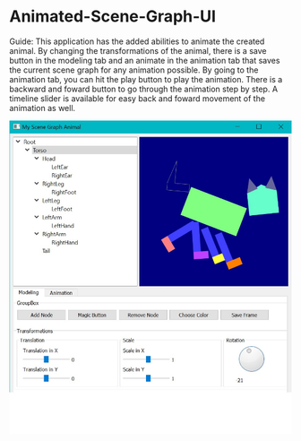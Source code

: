 # Animated-Scene-Graph-UI

Guide: This application has the added abilities to animate the created animal. By changing the transformations of the animal, there is a save button in the modeling tab and an animate in the animation tab that saves the current scene graph for any animation possible. By going to the animation tab, you can hit the play button to play the animation. There is a backward and foward button to go through the animation step by step. A timeline slider is available for easy back and foward movement of the animation as well.

![Screenshot](sceneGraph.jpg)
